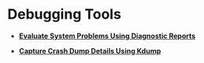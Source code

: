 <!--
SPDX-FileCopyrightText: 2023,2024 Oracle and/or its affiliates.
SPDX-License-Identifier: CC-BY-SA-4.0
-->
# Debugging Tools

-   **[Evaluate System Problems Using Diagnostic Reports](../topics/diag_reports_evaluate_issues.md)**  

-   **[Capture Crash Dump Details Using Kdump](../topics/cockpit-kdump.md)**  


